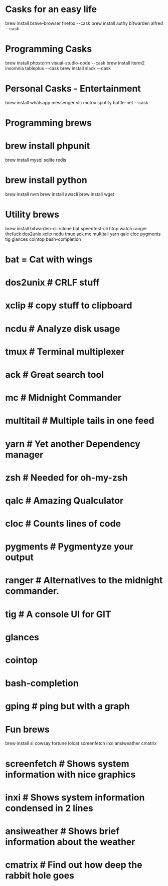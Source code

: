 
# Casks for an easy life
brew install brave-browser firefox --cask
brew install authy bitwarden alfred --cask

# Programming Casks
brew install phpstorm visual-studio-code --cask
brew install iterm2 insomnia tableplus --cask
brew install slack --cask

# Personal Casks - Entertainment
brew install whatsapp messenger vlc motrix spotify battle-net --cask

# Programming brews
# brew install phpunit
brew install mysql sqlite redis
# brew install python
brew install nvm
brew install awscli
brew install wget

# Utility brews
brew install bitwarden-cli rclone bat speedtest-cli htop watch ranger thefuck dos2unix xclip ncdu tmux ack mc multitail yarn qalc cloc pygments tig glances cointop bash-completion

# bat = Cat with wings

# dos2unix  # CRLF stuff
# xclip     # copy stuff to clipboard
# ncdu      # Analyze disk usage
# tmux      # Terminal multiplexer
# ack       # Great search tool
# mc        # Midnight Commander
# multitail # Multiple tails in one feed
# yarn      # Yet another Dependency manager
# zsh       # Needed for oh-my-zsh
# qalc      # Amazing Qualculator
# cloc      # Counts lines of code
# pygments  # Pygmentyze your output
# ranger    # Alternatives to the midnight commander. 
# tig       # A console UI for GIT
# glances
# cointop
# bash-completion
# gping 	# ping but with a graph



# Fun brews
brew install sl cowsay fortune lolcat screenfetch inxi ansiweather cmatrix
# screenfetch # Shows system information with nice graphics
# inxi        # Shows system information condensed in 2 lines
# ansiweather # Shows brief information about the weather
# cmatrix     # Find out how deep the rabbit hole goes
